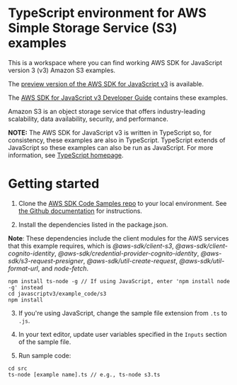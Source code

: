 # TypeScript environment for AWS Simple Storage Service (S3) examples
This is a workspace where you can find working AWS SDK for JavaScript version 3 (v3) Amazon S3 examples. 

The [preview version of the AWS SDK for JavaScript v3](https://github.com/aws/aws-sdk-js-v3) is available. 

The [AWS SDK for JavaScript v3 Developer Guide](https://docs.aws.amazon.com/sdk-for-javascript/v3/developer-guide/s3-examples.html) contains these examples.

Amazon S3 is an object storage service that offers industry-leading scalability, data availability, security, and performance.

**NOTE:** The AWS SDK for JavaScript v3 is written in TypeScript so, for consistency, these examples are also in TypeScript. TypeScript extends of JavaScript so these examples can also be run as JavaScript. For more information, see [TypeScript homepage](https://www.typescriptlang.org/).


# Getting started

1. Clone the [AWS SDK Code Samples repo](https://github.com/awsdocs/aws-doc-sdk-examples) to your local environment. See [the Github documentation](https://docs.github.com/en/github/creating-cloning-and-archiving-repositories/cloning-a-repository) for instructions.

2. Install the dependencies listed in the package.json.

**Note**: These dependencies include the client modules for the AWS services that this example requires, 
which is *@aws-sdk/client-s3*, *@aws-sdk/client-cognito-identity*, 
*@aws-sdk/credential-provider-cognito-identity*, *@aws-sdk/s3-request-presigner*, *@aws-sdk/util-create-request*, 
*@aws-sdk/util-format-url*, and *node-fetch*.
```
npm install ts-node -g // If using JavaScript, enter 'npm install node -g' instead
cd javascriptv3/example_code/s3
npm install
```
3. If you're using JavaScript, change the sample file extension from ```.ts``` to ```.js```.


4. In your text editor, update user variables specified in the ```Inputs``` section of the sample file.

5. Run sample code:
```
cd src
ts-node [example name].ts // e.g., ts-node s3.ts
```
